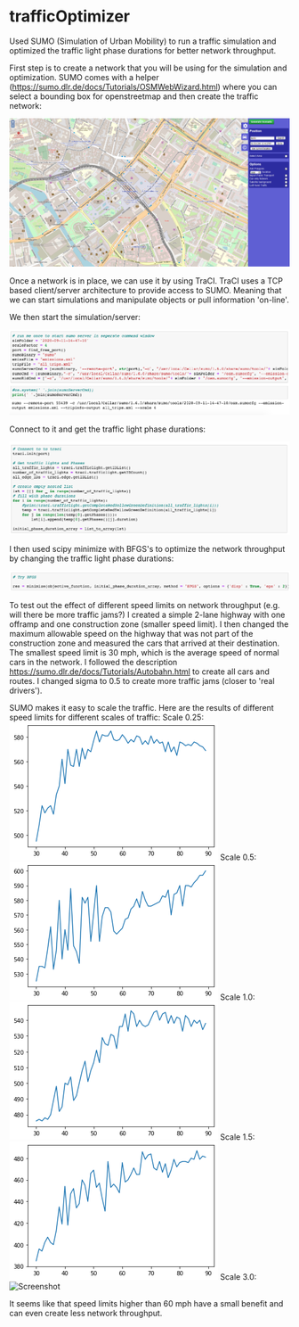 # trafficOptimizer
Used SUMO (Simulation of Urban Mobility) to run a traffic simulation and optimized the traffic light phase durations for better network throughput. 

First step is to create a network that you will be using for the simulation and optimization. SUMO comes with a helper (https://sumo.dlr.de/docs/Tutorials/OSMWebWizard.html) where you can select a bounding box for openstreetmap and then create the traffic network:

![Screenshot](imgs/Wz01.png)

Once a network is in place, we can use it by using TraCI. TraCI uses a TCP based client/server architecture to provide access to SUMO. Meaning that we can start simulations and manipulate objects or pull information 'on-line'. 

We then start the simulation/server:

![Screenshot](imgs/start_server.png)

Connect to it and get the traffic light phase durations:

![Screenshot](imgs/connect_to_server.png)

I then used scipy minimize with BFGS's to optimize the network throughput by changing the traffic light phase durations:

![Screenshot](imgs/optimization.png)

To test out the effect of different speed limits on network throughput (e.g. will there be more traffic jams?) I created a simple 2-lane highway with one offramp and one construction zone (smaller speed limit). I then changed the maximum allowable speed on the highway that was not part of the construction zone and measured the cars that arrived at their destination. The smallest speed limit is 30 mph, which is the average speed of normal cars in the network. I followed the description https://sumo.dlr.de/docs/Tutorials/Autobahn.html to create all cars and routes. I changed sigma to 0.5 to create more traffic jams (closer to 'real drivers').

SUMO makes it easy to scale the traffic. Here are the results of different speed limits for different scales of traffic:
Scale 0.25:
![Screenshot](imgs/scale_0.25.png)
Scale 0.5:
![Screenshot](imgs/scale_0.5.png)
Scale 1.0:
![Screenshot](imgs/scale_1.png)
Scale 1.5:
![Screenshot](imgs/scale_1.5.png)
Scale 3.0:
![Screenshot](imgs/scale_3.0.png)

It seems like that speed limits higher than 60 mph have a small benefit and can even create less network throughput.
